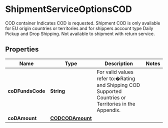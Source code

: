 

# ShipmentServiceOptionsCOD

COD container  Indicates COD is requested. Shipment COD is only available for EU origin countries or territories and for shippers account type Daily Pickup and Drop Shipping. Not available to shipment with return service.

## Properties

| Name | Type | Description | Notes |
|------------ | ------------- | ------------- | -------------|
|**coDFundsCode** | **String** | For valid values refer to:�Rating and Shipping COD Supported Countries or Territories in the Appendix. |  |
|**coDAmount** | [**CODCODAmount**](CODCODAmount.md) |  |  |



